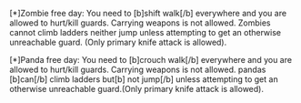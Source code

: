  [*]Zombie free day: You need to [b]shift walk[/b] everywhere and you are allowed to hurt/kill guards. Carrying weapons is not allowed. Zombies cannot climb ladders neither jump unless attempting to get an otherwise unreachable guard. (Only primary knife attack is allowed).

[*]Panda free day: You need to [b]crouch walk[/b] everywhere and you are allowed to hurt/kill guards. Carrying weapons is not allowed. pandas [b]can[/b] climb ladders but[b] not jump[/b] unless attempting to get an otherwise unreachable guard.(Only primary knife attack is allowed).